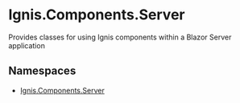 # Ignis.Components.Server

Provides classes for using Ignis components within a Blazor Server application

## Namespaces

- [Ignis.Components.Server](Ignis.Components.Server/README.md)
